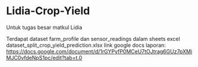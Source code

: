 # Lidia-Crop-Yield
Untuk tugas besar matkul Lidia

Terdapat dataset farm_profile dan sensor_readings dalam sheets excel dataset_split_crop_yield_prediction.xlsx
link google docs laporan:
https://docs.google.com/document/d/1rGYPyfP0MCeU7tOJtrag6GUz7pXMiMJC0vfdeNpS1pc/edit?tab=t.0
